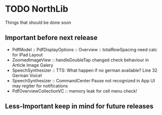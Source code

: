 #  TODO NorthLib

Things that should be done soon

## Important before next release
- PdfModel :: PdfDisplayOptions :: Overview :: totalRowSpacing need calc for iPad Layout
- ZoomedImageView :: handleDoubleTap changed check behaviour in Article Image Galery
- SpeechSynthesizer :: TTS: What happen if no german available?  Line 32 German Voice!
- SpeechSynthesizer :: CommandCenter Pause not recognized in App UI may regiter for notifications
- PdfOverviewCollectionVC :: memory leak for cell menu check!

## Less-Important keep in mind for future releases
